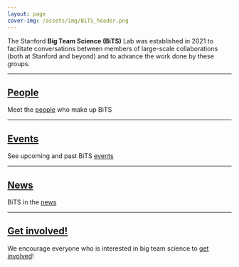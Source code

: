 ```yaml
---
layout: page
cover-img: /assets/img/BiTS_header.png
---
```


<!---
Notes
- When using colors, use the color-blind palette from Wong (https://www.nature.com/articles/nmeth.1618.pdf?origin=ppub)
	- logo and project placeholders follow it.
--->

The Stanford **Big Team Science (BiTS)** Lab was established in 2021 to facilitate conversations between members of large-scale collaborations (both at Stanford and beyond) and to advance the work done by these groups.


***

## [People]({{site.baseurl}}/people/)
Meet the [people]({{site.baseurl}}/people/) who make up BiTS

***
## [Events]({{site.baseurl}}/events/)
See upcoming and past BiTS [events]({{site.baseurl}}/events/)

***
## [News]({{site.baseurl}}/news/)
BiTS in the [news]({{site.baseurl}}/news/)
 
***
## [Get involved!]({{site.baseurl}}/get_involved/)
We encourage everyone who is interested in big team science to [get involved]({{site.baseurl}}/get_involved/)!

